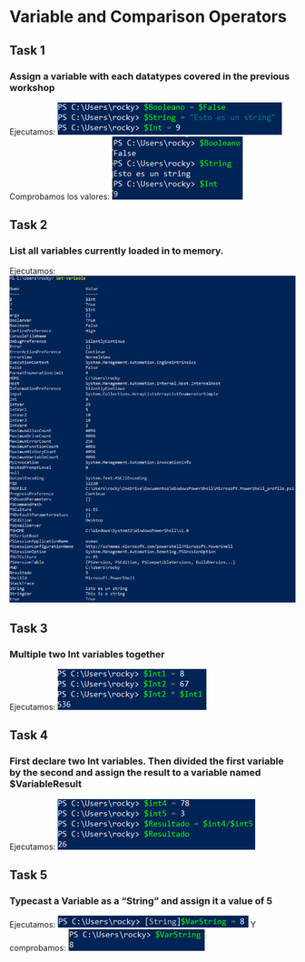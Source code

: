 # Variable and Comparison Operators
## Task 1
### Assign a variable with each datatypes covered in the previous workshop
Ejecutamos:
![](Images/image1.PNG)
Comprobamos los valores:
![](Images/image2.PNG)
## Task 2 
### List all variables currently loaded in to memory.
Ejecutamos:
![](Images/image3.PNG)
## Task 3 
### Multiple two Int variables together
Ejecutamos:
![](Images/image4.PNG)
## Task 4
###  First declare two Int variables. Then divided the first variable by the second and assign the result to a variable named $VariableResult
Ejecutamos:
![](Images/image5.PNG)
## Task 5 
### Typecast a Variable as a “String” and assign it a value of 5
Ejecutamos:
![](Images/image6.PNG)
Y comprobamos:
![](Images/image7.PNG)
